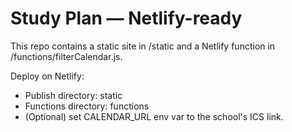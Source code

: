 # Study Plan — Netlify-ready

This repo contains a static site in /static and a Netlify function in /functions/filterCalendar.js.

Deploy on Netlify:
 - Publish directory: static
 - Functions directory: functions
 - (Optional) set CALENDAR_URL env var to the school's ICS link.
